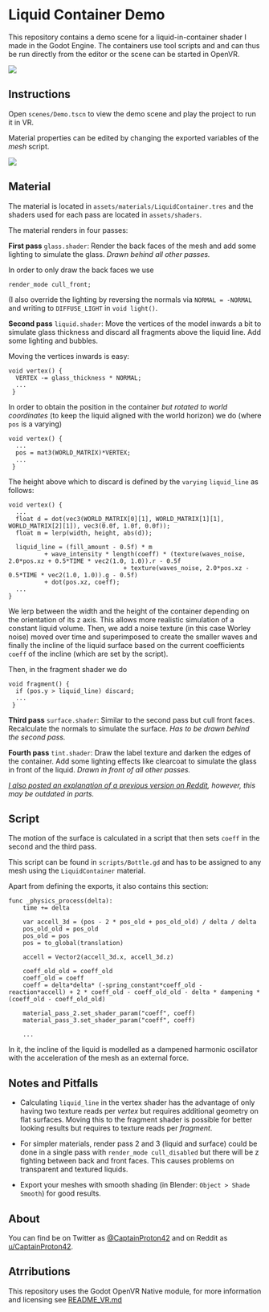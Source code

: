 # Liquid Container Demo

This repository contains a demo scene for a liquid-in-container shader I made in the Godot Engine.
The containers use tool scripts and and can thus be run directly from the editor or the scene can be started in OpenVR.

![](https://raw.githubusercontent.com/CaptainProton42/LiquidContainerDemo/media/demo_gif1.gif)

Instructions
------------

Open `scenes/Demo.tscn` to view the demo scene and play the project to run it in VR.

Material properties can be edited by changing the exported variables of the *mesh* script.

![](https://raw.githubusercontent.com/CaptainProton42/LiquidContainerDemo/media/demo_gif2.gif)

Material
--------

The material is located in `assets/materials/LiquidContainer.tres` and the shaders used for each pass are located in `assets/shaders`.

The material renders in four passes:

**First pass** `glass.shader`: Render the back faces of the mesh and add some lighting to simulate the glass. *Drawn behind all other passes.*

In order to only draw the back faces we use

```
render_mode cull_front;
```

(I also override the lighting by reversing the normals via `NORMAL = -NORMAL` and writing to `DIFFUSE_LIGHT` in `void light()`.

**Second pass** `liquid.shader`: Move the vertices of the model inwards a bit to simulate glass thickness and discard all fragments above the liquid line. Add some lighting and bubbles.

Moving the vertices inwards is easy:

```
void vertex() {
  VERTEX -= glass_thickness * NORMAL;
  ...
 }
```

In order to obtain the position in the container *but rotated to world coordinates* (to keep the liquid aligned with the world horizon) we do (where `pos` is a varying)

```
void vertex() {
  ...
  pos = mat3(WORLD_MATRIX)*VERTEX;
  ...
 }
```

The height above which to discard is defined by the `varying` `liquid_line` as follows:

```
void vertex() {
  ...
  float d = dot(vec3(WORLD_MATRIX[0][1], WORLD_MATRIX[1][1], WORLD_MATRIX[2][1]), vec3(0.0f, 1.0f, 0.0f));
  float m = lerp(width, height, abs(d));

  liquid_line = (fill_amount - 0.5f) * m
          + wave_intensity * length(coeff) * (texture(waves_noise, 2.0*pos.xz + 0.5*TIME * vec2(1.0, 1.0)).r - 0.5f
                                + texture(waves_noise, 2.0*pos.xz - 0.5*TIME * vec2(1.0, 1.0)).g - 0.5f)
          + dot(pos.xz, coeff);
  ...
}
```

We lerp between the width and the height of the container depending on the orientation of its z axis. This allows more realistic simulation of a constant liquid volume. Then, we add a noise texture (in this case Worley noise) moved over time and superimposed to create the smaller waves and finally the incline of the liquid surface based on the current coefficients `coeff` of the incline (which are set by the script).

Then, in the fragment shader we do

```
void fragment() {
  if (pos.y > liquid_line) discard;
  ...
 }
```

**Third pass** `surface.shader`: Similar to the second pass but cull front faces. Recalculate the normals to simulate the surface. *Has to be drawn behind the second pass.*

**Fourth pass** `tint.shader`: Draw the label texture and darken the edges of the container. Add some lighting effects like clearcoat to simulate the glass in front of the liquid. *Drawn in front of all other passes.*

*[I also posted an explanation of a previous version on Reddit](https://www.reddit.com/r/godot/comments/guhtfm/my_wip_liquidinbottle_shader_since_this_stuff/), however, this may be outdated in parts.*

Script
------

The motion of the surface is calculated in a script that then sets `coeff` in the second and the third pass.

This script can be found in `scripts/Bottle.gd` and has to be assigned to any mesh using the `LiquidContainer` material.

Apart from defining the exports, it also contains this section:

```
func _physics_process(delta):
    time += delta

    var accell_3d = (pos - 2 * pos_old + pos_old_old) / delta / delta
    pos_old_old = pos_old
    pos_old = pos
    pos = to_global(translation)

    accell = Vector2(accell_3d.x, accell_3d.z)

    coeff_old_old = coeff_old
    coeff_old = coeff
    coeff = delta*delta* (-spring_constant*coeff_old - reaction*accell) + 2 * coeff_old - coeff_old_old - delta * dampening * (coeff_old - coeff_old_old)

    material_pass_2.set_shader_param("coeff", coeff)
    material_pass_3.set_shader_param("coeff", coeff)
    
    ...
```

In it, the incline of the liquid is modelled as a dampened harmonic oscillator with the acceleration of the mesh as an external force.

Notes and Pitfalls
------------------

* Calculating `liquid_line` in the vertex shader has the advantage of only having two texture reads per *vertex* but requires additional geometry on flat surfaces. Moving this to the fragment shader is possible for better looking results but requires to texture reads per *fragment*.

* For simpler materials, render pass 2 and 3 (liquid and surface) could be done in a single pass with `render_mode cull_disabled` but there will be z fighting between back and front faces. This causes problems on transparent and textured liquids.

* Export your meshes with smooth shading (in Blender: `Object > Shade Smooth`) for good results.

About
-----

You can find be on Twitter as [@CaptainProton42](https://twitter.com/CaptainProton42) and on Reddit as [u/CaptainProton42](https://www.reddit.com/user/CaptainProton42).


Atrributions
------------
This repository uses  the Godot OpenVR Native module, for more information and licensing see [README_VR.md](https://github.com/CaptainProton42/LiquidContainerDemo/blob/master/README_VR.md)

